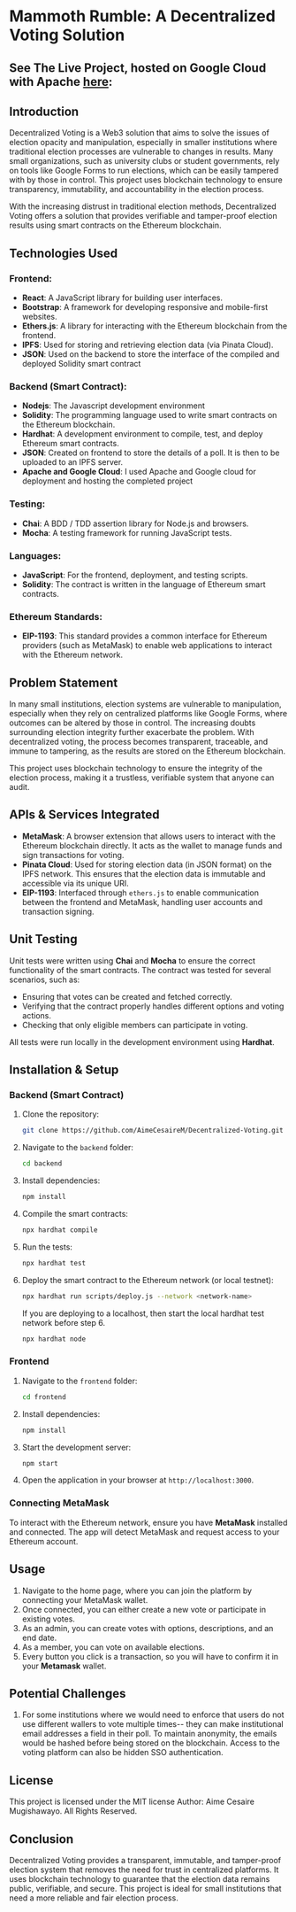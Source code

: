 
# Mammoth Rumble: A Decentralized Voting Solution

## See The Live Project, hosted on Google Cloud with Apache [here](http://34.44.182.12/):

## Introduction

Decentralized Voting is a Web3 solution that aims to solve the issues of election opacity and manipulation, especially in smaller institutions where traditional election processes are vulnerable to changes in results. Many small organizations, such as university clubs or student governments, rely on tools like Google Forms to run elections, which can be easily tampered with by those in control. This project uses blockchain technology to ensure transparency, immutability, and accountability in the election process. 

With the increasing distrust in traditional election methods, Decentralized Voting offers a solution that provides verifiable and tamper-proof election results using smart contracts on the Ethereum blockchain.

## Technologies Used

### Frontend:
- **React**: A JavaScript library for building user interfaces.
- **Bootstrap**: A framework for developing responsive and mobile-first websites.
- **Ethers.js**: A library for interacting with the Ethereum blockchain from the frontend.
- **IPFS**: Used for storing and retrieving election data (via Pinata Cloud).
- **JSON**: Used on the backend to store the interface of the compiled and deployed Solidity smart contract
  
### Backend (Smart Contract):
- **Nodejs**: The Javascript development environment
- **Solidity**: The programming language used to write smart contracts on the Ethereum blockchain.
- **Hardhat**: A development environment to compile, test, and deploy Ethereum smart contracts.
- **JSON**: Created on frontend to store the details of a poll. It is then to be uploaded to an IPFS server.
- **Apache and Google Cloud**: I used Apache and Google cloud for deployment and hosting the completed project
  
### Testing:
- **Chai**: A BDD / TDD assertion library for Node.js and browsers.
- **Mocha**: A testing framework for running JavaScript tests.
  
### Languages:
- **JavaScript**: For the frontend, deployment, and testing scripts.
- **Solidity**: The contract is written in the language of Ethereum smart contracts.

### Ethereum Standards:
- **EIP-1193**: This standard provides a common interface for Ethereum providers (such as MetaMask) to enable web applications to interact with the Ethereum network.

## Problem Statement

In many small institutions, election systems are vulnerable to manipulation, especially when they rely on centralized platforms like Google Forms, where outcomes can be altered by those in control. The increasing doubts surrounding election integrity further exacerbate the problem. With decentralized voting, the process becomes transparent, traceable, and immune to tampering, as the results are stored on the Ethereum blockchain.

This project uses blockchain technology to ensure the integrity of the election process, making it a trustless, verifiable system that anyone can audit.

## APIs & Services Integrated

- **MetaMask**: A browser extension that allows users to interact with the Ethereum blockchain directly. It acts as the wallet to manage funds and sign transactions for voting.
- **Pinata Cloud**: Used for storing election data (in JSON format) on the IPFS network. This ensures that the election data is immutable and accessible via its unique URI.
- **EIP-1193**: Interfaced through `ethers.js` to enable communication between the frontend and MetaMask, handling user accounts and transaction signing.

## Unit Testing

Unit tests were written using **Chai** and **Mocha** to ensure the correct functionality of the smart contracts. The contract was tested for several scenarios, such as:
- Ensuring that votes can be created and fetched correctly.
- Verifying that the contract properly handles different options and voting actions.
- Checking that only eligible members can participate in voting.

All tests were run locally in the development environment using **Hardhat**.

## Installation & Setup

### Backend (Smart Contract)

1. Clone the repository:
    ```bash
    git clone https://github.com/AimeCesaireM/Decentralized-Voting.git
    ```

2. Navigate to the `backend` folder:
    ```bash
    cd backend
    ```

3. Install dependencies:
    ```bash
    npm install
    ```

4. Compile the smart contracts:
    ```bash
    npx hardhat compile
    ```

5. Run the tests:
    ```bash
    npx hardhat test
    ```

6. Deploy the smart contract to the Ethereum network (or local testnet):
    ```bash
    npx hardhat run scripts/deploy.js --network <network-name>
    ```
    If you are deploying to a localhost, then start the local hardhat test network before step 6.
   ```bash
   npx hardhat node
    ```

### Frontend

1. Navigate to the `frontend` folder:
    ```bash
    cd frontend
    ```

2. Install dependencies:
    ```bash
    npm install
    ```

3. Start the development server:
    ```bash
    npm start
    ```

4. Open the application in your browser at `http://localhost:3000`.

### Connecting MetaMask

To interact with the Ethereum network, ensure you have **MetaMask** installed and connected. The app will detect MetaMask and request access to your Ethereum account.

## Usage

1. Navigate to the home page, where you can join the platform by connecting your MetaMask wallet.
2. Once connected, you can either create a new vote or participate in existing votes.
3. As an admin, you can create votes with options, descriptions, and an end date.
4. As a member, you can vote on available elections.
5. Every button you click is a transaction, so you will have to confirm it in your **Metamask** wallet.

## Potential Challenges

1. For some institutions where we would need to enforce that users do not use different wallers to vote multiple times--  they can make institutional email addresses a field in their poll. To maintain anonymity, the emails would be hashed before being stored on the blockchain. Access to the voting platform can also be hidden SSO authentication.

## License
This project is licensed under the MIT license
Author: Aime Cesaire Mugishawayo. All Rights Reserved.

## Conclusion

Decentralized Voting provides a transparent, immutable, and tamper-proof election system that removes the need for trust in centralized platforms. It uses blockchain technology to guarantee that the election data remains public, verifiable, and secure. This project is ideal for small institutions that need a more reliable and fair election process.
